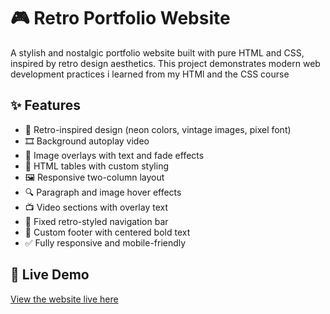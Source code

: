 # 🎮 Retro Portfolio Website

A stylish and nostalgic portfolio website built with pure HTML and CSS, inspired by retro design aesthetics. This project demonstrates modern web development practices i learned from my HTMl and the CSS course

## ✨ Features

- 🎨 Retro-inspired design (neon colors, vintage images, pixel font)
- 🎞️ Background autoplay video
- 📸 Image overlays with text and fade effects
- 🧮 HTML tables with custom styling
- 🖼️ Responsive two-column layout
- 🔍 Paragraph and image hover effects
- 📺 Video sections with overlay text
- 📌 Fixed retro-styled navigation bar
- 🦶 Custom footer with centered bold text
- ✅ Fully responsive and mobile-friendly

## 🚀 Live Demo

[View the website live here](https://aram-amman.github.io/HTML-and-CSS-Projects/Portfolio/)  

